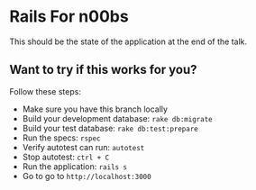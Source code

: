 Rails For n00bs
===============

This should be the state of the application at the end of the talk.

Want to try if this works for you?
----------------------------------
Follow these steps:
- Make sure you have this branch locally
- Build your development database: ```rake db:migrate```
- Build your test database: ```rake db:test:prepare```
- Run the specs: ```rspec```
- Verify autotest can run: ```autotest```
- Stop autotest: ```ctrl + C```
- Run the application: ```rails s```
- Go to go to ```http://localhost:3000```
